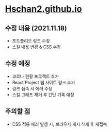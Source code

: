# [Hschan2.github.io](https://hschan2.github.io/)

## 수정 내용 (2021.11.18) 
* 포트폴리오 링크 수정
* 스킬 내용 변경 & CSS 수정

## 수정 예정
* 코로나 현황 프로젝트 추가
* React Project 웹 사이트 링크 추가
* 링크 접속 시 에러 수정
* 스킬 그래프 제거 후 간단 기록 예정

## 주의할 점
* CSS 적용 에러 발생 시, 브라우저 캐시 삭제 후 재접속
